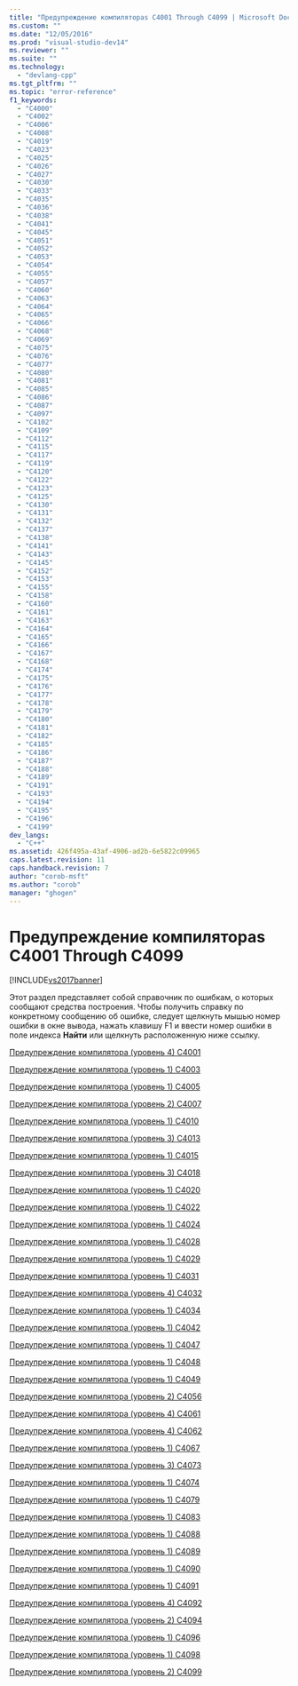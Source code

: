 ```yaml
---
title: "Предупреждение компилятораs C4001 Through C4099 | Microsoft Docs"
ms.custom: ""
ms.date: "12/05/2016"
ms.prod: "visual-studio-dev14"
ms.reviewer: ""
ms.suite: ""
ms.technology: 
  - "devlang-cpp"
ms.tgt_pltfrm: ""
ms.topic: "error-reference"
f1_keywords: 
  - "C4000"
  - "C4002"
  - "C4006"
  - "C4008"
  - "C4019"
  - "C4023"
  - "C4025"
  - "C4026"
  - "C4027"
  - "C4030"
  - "C4033"
  - "C4035"
  - "C4036"
  - "C4038"
  - "C4041"
  - "C4045"
  - "C4051"
  - "C4052"
  - "C4053"
  - "C4054"
  - "C4055"
  - "C4057"
  - "C4060"
  - "C4063"
  - "C4064"
  - "C4065"
  - "C4066"
  - "C4068"
  - "C4069"
  - "C4075"
  - "C4076"
  - "C4077"
  - "C4080"
  - "C4081"
  - "C4085"
  - "C4086"
  - "C4087"
  - "C4097"
  - "C4102"
  - "C4109"
  - "C4112"
  - "C4115"
  - "C4117"
  - "C4119"
  - "C4120"
  - "C4122"
  - "C4123"
  - "C4125"
  - "C4130"
  - "C4131"
  - "C4132"
  - "C4137"
  - "C4138"
  - "C4141"
  - "C4143"
  - "C4145"
  - "C4152"
  - "C4153"
  - "C4155"
  - "C4158"
  - "C4160"
  - "C4161"
  - "C4163"
  - "C4164"
  - "C4165"
  - "C4166"
  - "C4167"
  - "C4168"
  - "C4174"
  - "C4175"
  - "C4176"
  - "C4177"
  - "C4178"
  - "C4179"
  - "C4180"
  - "C4181"
  - "C4182"
  - "C4185"
  - "C4186"
  - "C4187"
  - "C4188"
  - "C4189"
  - "C4191"
  - "C4193"
  - "C4194"
  - "C4195"
  - "C4196"
  - "C4199"
dev_langs: 
  - "C++"
ms.assetid: 426f495a-43af-4906-ad2b-6e5822c09965
caps.latest.revision: 11
caps.handback.revision: 7
author: "corob-msft"
ms.author: "corob"
manager: "ghogen"
---
```

# Предупреждение компилятораs C4001 Through C4099
[!INCLUDE[vs2017banner](../../assembler/inline/includes/vs2017banner.md)]

Этот раздел представляет собой справочник по ошибкам, о которых сообщают средства построения.  Чтобы получить справку по конкретному сообщению об ошибке, следует щелкнуть мышью номер ошибки в окне вывода, нажать клавишу F1 и ввести номер ошибки в поле индекса **Найти** или щелкнуть расположенную ниже ссылку.  
  
 [Предупреждение компилятора \(уровень 4\) C4001](../Topic/Compiler%20Warning%20\(level%204\)%20C4001.md)  
  
 [Предупреждение компилятора \(уровень 1\) C4003](../../error-messages/compiler-warnings/compiler-warning-level-1-c4003.md)  
  
 [Предупреждение компилятора \(уровень 1\) C4005](../../error-messages/compiler-warnings/compiler-warning-level-1-c4005.md)  
  
 [Предупреждение компилятора \(уровень 2\) C4007](../../error-messages/compiler-warnings/compiler-warning-level-2-c4007.md)  
  
 [Предупреждение компилятора \(уровень 1\) C4010](../../error-messages/compiler-warnings/compiler-warning-level-1-c4010.md)  
  
 [Предупреждение компилятора \(уровень 3\) C4013](../../error-messages/compiler-warnings/compiler-warning-level-3-c4013.md)  
  
 [Предупреждение компилятора \(уровень 1\) C4015](../../error-messages/compiler-warnings/compiler-warning-level-1-c4015.md)  
  
 [Предупреждение компилятора \(уровень 3\) C4018](../../error-messages/compiler-warnings/compiler-warning-level-3-c4018.md)  
  
 [Предупреждение компилятора \(уровень 1\) C4020](../../error-messages/compiler-warnings/compiler-warning-level-1-c4020.md)  
  
 [Предупреждение компилятора \(уровень 1\) C4022](../Topic/Compiler%20Warning%20\(level%201\)%20C4022.md)  
  
 [Предупреждение компилятора \(уровень 1\) C4024](../../error-messages/compiler-warnings/compiler-warning-level-1-c4024.md)  
  
 [Предупреждение компилятора \(уровень 1\) C4028](../Topic/Compiler%20Warning%20\(level%201\)%20C4028.md)  
  
 [Предупреждение компилятора \(уровень 1\) C4029](../../error-messages/compiler-warnings/compiler-warning-level-1-c4029.md)  
  
 [Предупреждение компилятора \(уровень 1\) C4031](../../error-messages/compiler-warnings/compiler-warning-level-1-c4031.md)  
  
 [Предупреждение компилятора \(уровень 4\) C4032](../../error-messages/compiler-warnings/compiler-warning-level-4-c4032.md)  
  
 [Предупреждение компилятора \(уровень 1\) C4034](../../error-messages/compiler-warnings/compiler-warning-level-1-c4034.md)  
  
 [Предупреждение компилятора \(уровень 1\) C4042](../../error-messages/compiler-warnings/compiler-warning-level-1-c4042.md)  
  
 [Предупреждение компилятора \(уровень 1\) C4047](../Topic/Compiler%20Warning%20\(level%201\)%20C4047.md)  
  
 [Предупреждение компилятора \(уровень 1\) C4048](../../error-messages/compiler-warnings/compiler-warning-level-1-c4048.md)  
  
 [Предупреждение компилятора \(уровень 1\) C4049](../../error-messages/compiler-warnings/compiler-warning-level-1-c4049.md)  
  
 [Предупреждение компилятора \(уровень 2\) C4056](../../error-messages/compiler-warnings/compiler-warning-level-2-c4056.md)  
  
 [Предупреждение компилятора \(уровень 4\) C4061](../../error-messages/compiler-warnings/compiler-warning-level-4-c4061.md)  
  
 [Предупреждение компилятора \(уровень 4\) C4062](../../error-messages/compiler-warnings/compiler-warning-level-4-c4062.md)  
  
 [Предупреждение компилятора \(уровень 1\) C4067](../../error-messages/compiler-warnings/compiler-warning-level-1-c4067.md)  
  
 [Предупреждение компилятора \(уровень 3\) C4073](../../error-messages/compiler-warnings/compiler-warning-level-3-c4073.md)  
  
 [Предупреждение компилятора \(уровень 1\) C4074](../../error-messages/compiler-warnings/compiler-warning-level-1-c4074.md)  
  
 [Предупреждение компилятора \(уровень 1\) C4079](../Topic/Compiler%20Warning%20\(level%201\)%20C4079.md)  
  
 [Предупреждение компилятора \(уровень 1\) C4083](../../error-messages/compiler-warnings/compiler-warning-level-1-c4083.md)  
  
 [Предупреждение компилятора \(уровень 1\) C4088](../Topic/Compiler%20Warning%20\(level%201\)%20C4088.md)  
  
 [Предупреждение компилятора \(уровень 1\) C4089](../../error-messages/compiler-warnings/compiler-warning-level-1-c4089.md)  
  
 [Предупреждение компилятора \(уровень 1\) C4090](../../error-messages/compiler-warnings/compiler-warning-level-1-c4090.md)  
  
 [Предупреждение компилятора \(уровень 1\) C4091](../../error-messages/compiler-warnings/compiler-warning-level-1-c4091.md)  
  
 [Предупреждение компилятора \(уровень 4\) C4092](../../error-messages/compiler-warnings/compiler-warning-level-4-c4092.md)  
  
 [Предупреждение компилятора \(уровень 2\) C4094](../../error-messages/compiler-warnings/compiler-warning-level-2-c4094.md)  
  
 [Предупреждение компилятора \(уровень 1\) C4096](../../error-messages/compiler-warnings/compiler-warning-level-1-c4096.md)  
  
 [Предупреждение компилятора \(уровень 1\) C4098](../../error-messages/compiler-warnings/compiler-warning-level-1-c4098.md)  
  
 [Предупреждение компилятора \(уровень 2\) C4099](../Topic/Compiler%20Warning%20\(level%202\)%20C4099.md)